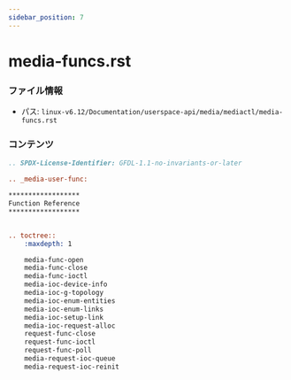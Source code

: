```yaml
---
sidebar_position: 7
---
```

# media-funcs.rst

### ファイル情報

- パス: `linux-v6.12/Documentation/userspace-api/media/mediactl/media-funcs.rst`

### コンテンツ

```rst
.. SPDX-License-Identifier: GFDL-1.1-no-invariants-or-later

.. _media-user-func:

******************
Function Reference
******************


.. toctree::
    :maxdepth: 1

    media-func-open
    media-func-close
    media-func-ioctl
    media-ioc-device-info
    media-ioc-g-topology
    media-ioc-enum-entities
    media-ioc-enum-links
    media-ioc-setup-link
    media-ioc-request-alloc
    request-func-close
    request-func-ioctl
    request-func-poll
    media-request-ioc-queue
    media-request-ioc-reinit

```
